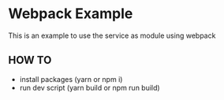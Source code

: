 # Webpack Example

 This is an example to use the service as module using webpack

 ##  HOW TO

 - install packages (yarn or npm i)
 - run dev script (yarn build or npm run build)

